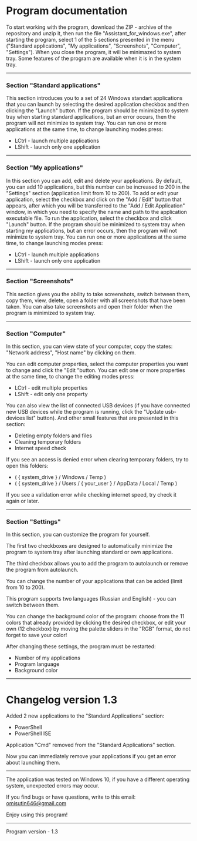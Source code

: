 # Program documentation
To start working with the program, download the ZIP - archive of the repository and unzip it, then run the file
"Assistant_for_windows.exe", after starting the program, select 1 of the 5 sections presented in the menu
("Standard applications", "My applications", "Screenshots", "Computer", "Settings"). When you close the program,
it will be minimazed to system tray. Some features of the program are available when it is in the system tray.
___
### Section "Standard applications"
This section introduces you to a set of 24 Windows standart applications that you can launch by selecting the desired
application checkbox and then clicking the "Launch" button. If the program should be minimized to system tray when starting standard applications, but an error occurs,
then the program will not minimize to system tray. You can run one or more applications at the same time, to change launching modes press:

* LCtrl - launch multiple applications
* LShift - launch only one application
___
### Section "My applications"
In this section you can add, edit and delete your applications. By default, you can add 10 applications, but this number
can be increased to 200 in the "Settings" section (application limit from 10 to 200). To add or edit your application, select the
checkbox and click on the "Add / Edit" button that appears, after which you will be transferred to the "Add / Edit Application"
window, in which you need to specify the name and path to the application executable file. To run the application,
select the checkbox and click "Launch" button. If the program should be minimized to system tray when starting my applications, but an error occurs,
then the program will not minimize to system tray. You can run one or more applications at the same time,
to change launching modes press:

* LCtrl - launch multiple applications
* LShift - launch only one application
___
### Section "Screenshots"
This section gives you the ability to take screenshots, switch between them, copy them, view, delete, open a folder with
all screenshots that have been taken. You can also take screenshots and open their folder when the program is minimized to system tray.
___
### Section "Computer"
In this section, you can view state of your computer, copy the states: "Network address", "Host name" by clicking on them.

You can edit computer properties, select the computer properties you want to change and click the "Edit "button.
You can edit one or more properties at the same time, to change the editing modes press:

* LCtrl - edit multiple properties
* LShift - edit only one property

You can also view the list of connected USB devices (if you have connected new USB devices while the program is running, click the
"Update usb-devices list" button). And other small features that are presented in this section:

* Deleting empty folders and files
* Cleaning temporary folders
* Internet speed check

If you see an access is denied error when clearing temporary folders, try to open this folders:

* ( { system_drive } / Windows / Temp )
* ( { system_drive } / Users / { your_user } / AppData / Local / Temp )

If you see a validation error while checking internet speed, try check it again or later.
___
### Section "Settings"
In this section, you can customize the program for yourself.

The first two checkboxes are designed to automatically minimize the program to system tray after launching standard or own applications.

The third checkbox allows you to add the program to autolaunch or remove the program from autolaunch.

You can change the number of your applications that can be added (limit from 10 to 200).

This program supports two languages (Russian and English) - you can switch between them.

You can change the background color of the program: choose from the 11 colors that already provided by clicking the desired checkbox,
or edit your own (12 checkbox) by moving the palette sliders in the "RGB" format, do not forget to save your color!

After changing these settings, the program must be restarted:

* Number of my applications
* Program language
* Background color
___
# Changelog version 1.3
Added 2 new applications to the "Standard Applications" section:

* PowerShell
* PowerShell ISE

Application "Cmd" removed from the "Standard Applications" section.

Now you can immediately remove your applications if you get an error about launching them.
___
The application was tested on Windows 10, if you have a different operating system, unexpected errors may occur.

If you find bugs or have questions, write to this email: omisutin646@gmail.com

Enjoy using this program!
___
Program version - 1.3